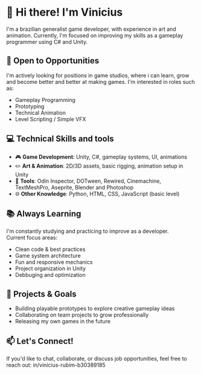 # 👋 Hi there! I'm Vinicius
I'm a brazilian generalist game developer, with experience in art and animation.
Currently, I'm focused on improving my skills as a gameplay programmer using C# and Unity.

## 💼 Open to Opportunities
I'm actively looking for positions in game studios, where i can learn, grow and become better and better at making games.
I'm interested in roles such as:
- Gameplay Programming
- Prototyping
- Technical Animation
- Level Scripting / Simple VFX

## 💻 Technical Skills and tools
- 🎮 **Game Development**: Unity, C#, gameplay systems, UI, animations
- ✏️ **Art & Animation**: 2D/3D assets, basic rigging, animation setup in Unity
- 🧰 **Tools**: Odin Inspector, DOTween, Rewired, Cinemachine, TextMeshPro, Aseprite, Blender and Photoshop
- 🌐 **Other Knowledge**: Python, HTML, CSS, JavaScript (basic level)

## 📚 Always Learning
I'm constantly studying and practicing to improve as a developer.  
Current focus areas:
- Clean code & best practices
- Game system architecture
- Fun and responsive mechanics
- Project organization in Unity
- Debbuging and optimization

## 🚀 Projects & Goals
- Building playable prototypes to explore creative gameplay ideas  
- Collaborating on team projects to grow professionally  
- Releasing my own games in the future 

## 📫 Let's Connect!
If you'd like to chat, collaborate, or discuss job opportunities, feel free to reach out:
in/vinícius-rubim-b30389185
